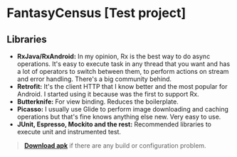 # FantasyCensus [Test project]

## Libraries

- **RxJava/RxAndroid:** In my opinion, Rx is the best way to do async operations. It's easy to execute task in any thread that you want and has a lot of operators to switch between them, to perform actions on stream and error handling. There's a big community behind.  
- **Retrofit:** It's the client HTTP that I know better and the most popular for Android. I started using it because was the first to support Rx.
- **Butterknife:** For view binding. Reduces the boilerplate.
- **Picasso:** I usually use Glide to perform image downloading and caching operations but that's fine knows anything else new. Very easy to use.
- **JUnit, Espresso, Mockito and the rest:** Recommended libraries to execute unit and instrumented test.

> [**Download apk**](https://drive.google.com/open?id=1B45tONL_zUVmVyQ1Ldz4hMsIYASgrhHu) if there are any build or configuration problem.
